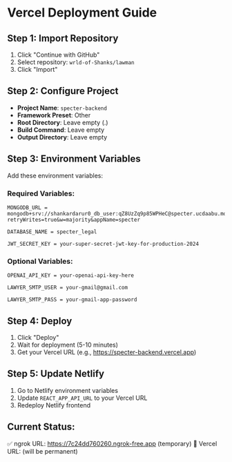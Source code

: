 # Vercel Deployment Guide

## Step 1: Import Repository
1. Click "Continue with GitHub"
2. Select repository: `wrld-of-Shanks/lawman`
3. Click "Import"

## Step 2: Configure Project
- **Project Name**: `specter-backend`
- **Framework Preset**: Other
- **Root Directory**: Leave empty (.)
- **Build Command**: Leave empty
- **Output Directory**: Leave empty

## Step 3: Environment Variables
Add these environment variables:

### Required Variables:
```
MONGODB_URL = mongodb+srv://shankardarur0_db_user:qZ8UzZq9p85WPHeC@specter.ucdaabu.mongodb.net/?retryWrites=true&w=majority&appName=specter

DATABASE_NAME = specter_legal

JWT_SECRET_KEY = your-super-secret-jwt-key-for-production-2024
```

### Optional Variables:
```
OPENAI_API_KEY = your-openai-api-key-here

LAWYER_SMTP_USER = your-gmail@gmail.com

LAWYER_SMTP_PASS = your-gmail-app-password
```

## Step 4: Deploy
1. Click "Deploy"
2. Wait for deployment (5-10 minutes)
3. Get your Vercel URL (e.g., https://specter-backend.vercel.app)

## Step 5: Update Netlify
1. Go to Netlify environment variables
2. Update `REACT_APP_API_URL` to your Vercel URL
3. Redeploy Netlify frontend

## Current Status:
✅ ngrok URL: https://7c24dd760260.ngrok-free.app (temporary)
🔄 Vercel URL: (will be permanent)
